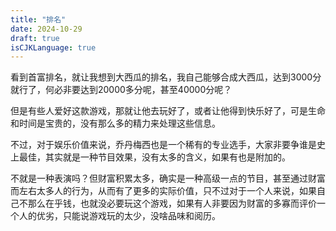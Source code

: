 ```yaml
---
title: "排名"
date: 2024-10-29
draft: true
isCJKLanguage: true
---
```


看到首富排名，就让我想到大西瓜的排名，我自己能够合成大西瓜，达到3000分就行了，何必非要达到20000多分呢，甚至40000分呢？

但是有些人爱好这款游戏，那就让他去玩好了，或者让他得到快乐好了，可是生命和时间是宝贵的，没有那么多的精力来处理这些信息。

不过，对于娱乐价值来说，乔丹梅西也是一个稀有的专业选手，大家非要争谁是史上最佳，其实就是一种节目效果，没有太多的含义，如果有也是附加的。

不就是一种表演吗？但财富积累太多，确实是一种高级一点的节目，甚至通过财富而左右太多人的行为，从而有了更多的实际价值，只不过对于一个人来说，如果自己不那么在乎钱，也就没必要玩这个游戏，如果有人非要因为财富的多寡而评价一个人的优劣，只能说游戏玩的太少，没啥品味和阅历。